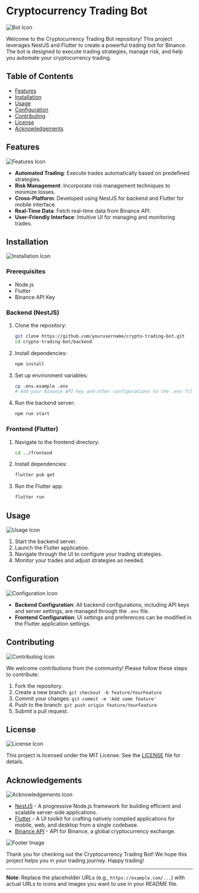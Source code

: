 # Cryptocurrency Trading Bot

![Bot Icon](https://images.pexels.com/photos/6153354/pexels-photo-6153354.jpeg?auto=compress&cs=tinysrgb&w=1260&h=750&dpr=2)

Welcome to the Cryptocurrency Trading Bot repository! This project leverages NestJS and Flutter to create a powerful trading bot for Binance. The bot is designed to execute trading strategies, manage risk, and help you automate your cryptocurrency trading.

## Table of Contents

- [Features](#features)
- [Installation](#installation)
- [Usage](#usage)
- [Configuration](#configuration)
- [Contributing](#contributing)
- [License](#license)
- [Acknowledgements](#acknowledgements)

## Features

![Features Icon](https://example.com/features-icon.png)

- **Automated Trading**: Execute trades automatically based on predefined strategies.
- **Risk Management**: Incorporate risk management techniques to minimize losses.
- **Cross-Platform**: Developed using NestJS for backend and Flutter for mobile interface.
- **Real-Time Data**: Fetch real-time data from Binance API.
- **User-Friendly Interface**: Intuitive UI for managing and monitoring trades.

## Installation

![Installation Icon](https://example.com/installation-icon.png)

### Prerequisites

- Node.js
- Flutter
- Binance API Key

### Backend (NestJS)

1. Clone the repository:

   ```sh
   git clone https://github.com/yourusername/crypto-trading-bot.git
   cd crypto-trading-bot/backend
   ```

2. Install dependencies:

   ```sh
   npm install
   ```

3. Set up environment variables:

   ```sh
   cp .env.example .env
   # Add your Binance API key and other configurations to the .env file
   ```

4. Run the backend server:
   ```sh
   npm run start
   ```

### Frontend (Flutter)

1. Navigate to the frontend directory:

   ```sh
   cd ../frontend
   ```

2. Install dependencies:

   ```sh
   flutter pub get
   ```

3. Run the Flutter app:
   ```sh
   flutter run
   ```

## Usage

![Usage Icon](https://example.com/usage-icon.png)

1. Start the backend server.
2. Launch the Flutter application.
3. Navigate through the UI to configure your trading strategies.
4. Monitor your trades and adjust strategies as needed.

## Configuration

![Configuration Icon](https://example.com/configuration-icon.png)

- **Backend Configuration**: All backend configurations, including API keys and server settings, are managed through the `.env` file.
- **Frontend Configuration**: UI settings and preferences can be modified in the Flutter application settings.

## Contributing

![Contributing Icon](https://example.com/contributing-icon.png)

We welcome contributions from the community! Please follow these steps to contribute:

1. Fork the repository.
2. Create a new branch: `git checkout -b feature/YourFeature`
3. Commit your changes: `git commit -m 'Add some feature'`
4. Push to the branch: `git push origin feature/YourFeature`
5. Submit a pull request.

## License

![License Icon](https://example.com/license-icon.png)

This project is licensed under the MIT License. See the [LICENSE](LICENSE) file for details.

## Acknowledgements

![Acknowledgements Icon](https://example.com/acknowledgements-icon.png)

- [NestJS](https://nestjs.com/) - A progressive Node.js framework for building efficient and scalable server-side applications.
- [Flutter](https://flutter.dev/) - A UI toolkit for crafting natively compiled applications for mobile, web, and desktop from a single codebase.
- [Binance API](https://binance-docs.github.io/apidocs/) - API for Binance, a global cryptocurrency exchange.

![Footer Image](https://example.com/footer-image.png)

Thank you for checking out the Cryptocurrency Trading Bot! We hope this project helps you in your trading journey. Happy trading!

---

**Note**: Replace the placeholder URLs (e.g., `https://example.com/...`) with actual URLs to icons and images you want to use in your README file.
